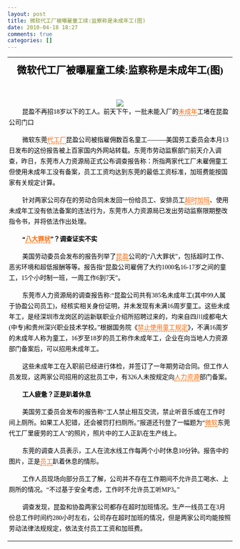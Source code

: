 ```yaml
---
layout: post
title: 微软代工厂被曝雇童工续:监察称是未成年工(图)
date: 2010-04-18 18:27
comments: true
categories: []
---
```

<table width="530" border="0" align="center" cellpadding="0" cellspacing="0" style="margin-top: 0px; margin-right: 0px; margin-bottom: 0px; margin-left: 0px; padding-top: 0px; padding-right: 0px; padding-bottom: 0px; padding-left: 0px;"><tbody style="margin-top: 0px; margin-right: 0px; margin-bottom: 0px; margin-left: 0px; padding-top: 0px; padding-right: 0px; padding-bottom: 0px; padding-left: 0px;"><tr style="margin-top: 0px; margin-right: 0px; margin-bottom: 0px; margin-left: 0px; padding-top: 0px; padding-right: 0px; padding-bottom: 0px; padding-left: 0px;"><td align="center" style="margin-top: 0px; margin-right: 0px; margin-bottom: 0px; margin-left: 0px; padding-top: 10px; padding-right: 0px; padding-bottom: 10px; padding-left: 0px; font-family: 宋体; font-size: 22px; font-weight: bold; color: rgb(0, 0, 0); text-decoration: none;">
微软代工厂被曝雇童工续:监察称是未成年工(图)</td>
</tr><tr style="margin-top: 0px; margin-right: 0px; margin-bottom: 0px; margin-left: 0px; padding-top: 0px; padding-right: 0px; padding-bottom: 0px; padding-left: 0px;"><td height="1" background="http://images.china.cn/images1/ch/07news/b_13.gif" style="margin-top: 0px; margin-right: 0px; margin-bottom: 0px; margin-left: 0px; padding-top: 0px; padding-right: 0px; padding-bottom: 0px; padding-left: 0px; font-family: 宋体; font-size: 12px;">
</td>
</tr><tr style="margin-top: 0px; margin-right: 0px; margin-bottom: 0px; margin-left: 0px; padding-top: 0px; padding-right: 0px; padding-bottom: 0px; padding-left: 0px;"><td align="center" style="margin-top: 0px; margin-right: 0px; margin-bottom: 0px; margin-left: 0px; padding-top: 10px; padding-right: 0px; padding-bottom: 10px; padding-left: 0px; font-family: 宋体; font-size: 12px; line-height: 21px; color: rgb(0, 106, 162); text-decoration: none;">
<br/></td>
</tr><tr style="margin-top: 0px; margin-right: 0px; margin-bottom: 0px; margin-left: 0px; padding-top: 0px; padding-right: 0px; padding-bottom: 0px; padding-left: 0px;"><td style="margin-top: 0px; margin-right: 0px; margin-bottom: 0px; margin-left: 0px; padding-top: 0px; padding-right: 0px; padding-bottom: 0px; padding-left: 0px; font-family: 宋体; font-size: 14px; line-height: 24px; color: rgb(0, 0, 0); text-decoration: none;">
<p align="center" style="margin-top: 0px; margin-right: 0px; margin-bottom: 0px; margin-left: 0px; padding-top: 0px; padding-right: 0px; padding-bottom: 0px; padding-left: 0px;">
<img md5="" src="http://i1.ce.cn/intl/zgysj/201004/18/W020100418311535243060.jpg" style="margin-top: 0px; margin-right: 0px; margin-bottom: 0px; margin-left: 0px; padding-top: 0px; padding-right: 0px; padding-bottom: 0px; padding-left: 0px; border-top-style: none; border-right-style: none; border-bottom-style: none; border-left-style: none; border-width: initial; border-color: initial;"/></p>
<p style="margin-top: 0px; margin-right: 3px; margin-bottom: 15px; margin-left: 3px; padding-top: 0px; padding-right: 0px; padding-bottom: 0px; padding-left: 0px; text-indent: 30px;">
昆盈不再招18岁以下的工人。前天下午，一批未能入厂的<span name="HL_TAG" style="margin-top: 0px; margin-right: 0px; margin-bottom: 0px; margin-left: 0px; padding-top: 0px; padding-right: 0px; padding-bottom: 0px; padding-left: 0px; border-bottom-style: dotted; border-bottom-width: 2px; border-bottom-color: rgb(255, 102, 0);"><a href="http://www.china.com.cn/economic/txt/2010-04/18/content_19845971.htm#" target="_blank" style="margin-top: 0px; margin-right: 0px; margin-bottom: 0px; margin-left: 0px; padding-top: 0px; padding-right: 0px; padding-bottom: 0px; padding-left: 0px; text-decoration: none; color: rgb(255, 102, 0); line-height: 24px;">未成年</a></span>工堵在昆盈公司门口</p>
<p style="margin-top: 0px; margin-right: 3px; margin-bottom: 15px; margin-left: 3px; padding-top: 0px; padding-right: 0px; padding-bottom: 0px; padding-left: 0px; text-indent: 30px;">
微软东莞<span name="HL_TAG" style="margin-top: 0px; margin-right: 0px; margin-bottom: 0px; margin-left: 0px; padding-top: 0px; padding-right: 0px; padding-bottom: 0px; padding-left: 0px; border-bottom-style: dotted; border-bottom-width: 2px; border-bottom-color: rgb(255, 102, 0);"><a href="http://www.china.com.cn/economic/txt/2010-04/18/content_19845971.htm#" target="_blank" style="margin-top: 0px; margin-right: 0px; margin-bottom: 0px; margin-left: 0px; padding-top: 0px; padding-right: 0px; padding-bottom: 0px; padding-left: 0px; text-decoration: none; color: rgb(255, 102, 0); line-height: 24px;">代工厂</a></span>昆盈公司被指雇佣数百名童工———美国劳工委员会本月13日发布的这份报告被上百家国内外网站转载。东莞市劳动监察部门前天介入调查，昨日，东莞市人力资源局正式公布调查报告称：所指两家代工厂未雇佣童工但使用未成年工没有备案，员工工资均达到东莞的最低工资标准，加班费能按国家有关规定计算。</p>
<p style="margin-top: 0px; margin-right: 3px; margin-bottom: 15px; margin-left: 3px; padding-top: 0px; padding-right: 0px; padding-bottom: 0px; padding-left: 0px; text-indent: 30px;">
针对两家公司存在的劳动合同未发回一份给员工、安排员工<span name="HL_TAG" style="margin-top: 0px; margin-right: 0px; margin-bottom: 0px; margin-left: 0px; padding-top: 0px; padding-right: 0px; padding-bottom: 0px; padding-left: 0px; border-bottom-style: dotted; border-bottom-width: 2px; border-bottom-color: rgb(255, 102, 0);"><a href="http://www.china.com.cn/economic/txt/2010-04/18/content_19845971.htm#" target="_blank" style="margin-top: 0px; margin-right: 0px; margin-bottom: 0px; margin-left: 0px; padding-top: 0px; padding-right: 0px; padding-bottom: 0px; padding-left: 0px; text-decoration: none; color: rgb(255, 102, 0); line-height: 24px;">超时加班</a></span>、使用未成年工没有依法备案的违法行为，东莞市人力资源局已发出劳动监察限期整改指令书，并将依法作出处理。</p>
<p style="margin-top: 0px; margin-right: 3px; margin-bottom: 15px; margin-left: 3px; padding-top: 0px; padding-right: 0px; padding-bottom: 0px; padding-left: 0px; text-indent: 30px;">
<strong style="margin-top: 0px; margin-right: 0px; margin-bottom: 0px; margin-left: 0px; padding-top: 0px; padding-right: 0px; padding-bottom: 0px; padding-left: 0px;">
“<span name="HL_TAG" style="margin-top: 0px; margin-right: 0px; margin-bottom: 0px; margin-left: 0px; padding-top: 0px; padding-right: 0px; padding-bottom: 0px; padding-left: 0px; border-bottom-style: dotted; border-bottom-width: 2px; border-bottom-color: rgb(255, 102, 0);"><a href="http://www.china.com.cn/economic/txt/2010-04/18/content_19845971.htm#" target="_blank" style="margin-top: 0px; margin-right: 0px; margin-bottom: 0px; margin-left: 0px; padding-top: 0px; padding-right: 0px; padding-bottom: 0px; padding-left: 0px; text-decoration: none; color: rgb(255, 102, 0); line-height: 24px;">八大罪状</a></span>”？调查证实不实</strong></p>
<p style="margin-top: 0px; margin-right: 3px; margin-bottom: 15px; margin-left: 3px; padding-top: 0px; padding-right: 0px; padding-bottom: 0px; padding-left: 0px; text-indent: 30px;">
美国劳动委员会发布的报告列举了<span name="HL_TAG" style="margin-top: 0px; margin-right: 0px; margin-bottom: 0px; margin-left: 0px; padding-top: 0px; padding-right: 0px; padding-bottom: 0px; padding-left: 0px; border-bottom-style: dotted; border-bottom-width: 2px; border-bottom-color: rgb(255, 102, 0);"><a href="http://www.china.com.cn/economic/txt/2010-04/18/content_19845971.htm#" target="_blank" style="margin-top: 0px; margin-right: 0px; margin-bottom: 0px; margin-left: 0px; padding-top: 0px; padding-right: 0px; padding-bottom: 0px; padding-left: 0px; text-decoration: none; color: rgb(255, 102, 0); line-height: 24px;">昆盈</a></span>公司的“八大罪状”，包括超时工作、恶劣环境和超低报酬等等。报告指“昆盈公司雇佣了大约1000名16-17岁之间的童工，15个小时制一班，一周工作6到7天”。</p>
<p style="margin-top: 0px; margin-right: 3px; margin-bottom: 15px; margin-left: 3px; padding-top: 0px; padding-right: 0px; padding-bottom: 0px; padding-left: 0px; text-indent: 30px;">
东莞市人力资源局的调查报告称:“昆盈公司共有385名未成年工(其中99人属于协盈公司员工)，经核实相关身份证明，并未发现有未满16周岁童工。这些未成年工，是经深圳市龙岗区的运新联职业介绍所招聘过来的，均来自四川成都电大(中专)和贵州深兴职业技术学校。”根据国务院《<span name="HL_TAG" style="margin-top: 0px; margin-right: 0px; margin-bottom: 0px; margin-left: 0px; padding-top: 0px; padding-right: 0px; padding-bottom: 0px; padding-left: 0px; border-bottom-style: dotted; border-bottom-width: 2px; border-bottom-color: rgb(255, 102, 0);"><a href="http://www.china.com.cn/economic/txt/2010-04/18/content_19845971.htm#" target="_blank" style="margin-top: 0px; margin-right: 0px; margin-bottom: 0px; margin-left: 0px; padding-top: 0px; padding-right: 0px; padding-bottom: 0px; padding-left: 0px; text-decoration: none; color: rgb(255, 102, 0); line-height: 24px;">禁止使用童工规定</a></span>》，不满16周岁的未成年人称为童工，16岁至18岁的员工称作未成年工，企业在向当地人力资源部门备案后，可以招用未成年工。</p>
<p style="margin-top: 0px; margin-right: 3px; margin-bottom: 15px; margin-left: 3px; padding-top: 0px; padding-right: 0px; padding-bottom: 0px; padding-left: 0px; text-indent: 30px;">
这些未成年工在入职前已经进行体检，并签订了一年期劳动合同。但工作人员发现，这两家公司招用的这批员工中，有326人未按规定向<span name="HL_TAG" style="margin-top: 0px; margin-right: 0px; margin-bottom: 0px; margin-left: 0px; padding-top: 0px; padding-right: 0px; padding-bottom: 0px; padding-left: 0px; border-bottom-style: dotted; border-bottom-width: 2px; border-bottom-color: rgb(255, 102, 0);"><a href="http://www.china.com.cn/economic/txt/2010-04/18/content_19845971.htm#" target="_blank" style="margin-top: 0px; margin-right: 0px; margin-bottom: 0px; margin-left: 0px; padding-top: 0px; padding-right: 0px; padding-bottom: 0px; padding-left: 0px; text-decoration: none; color: rgb(255, 102, 0); line-height: 24px;">人力资源</a></span>部门备案。</p>
<p style="margin-top: 0px; margin-right: 3px; margin-bottom: 15px; margin-left: 3px; padding-top: 0px; padding-right: 0px; padding-bottom: 0px; padding-left: 0px; text-indent: 30px;">
<strong style="margin-top: 0px; margin-right: 0px; margin-bottom: 0px; margin-left: 0px; padding-top: 0px; padding-right: 0px; padding-bottom: 0px; padding-left: 0px;">
工人疲惫？正是趴着休息</strong></p>
<p style="margin-top: 0px; margin-right: 3px; margin-bottom: 15px; margin-left: 3px; padding-top: 0px; padding-right: 0px; padding-bottom: 0px; padding-left: 0px; text-indent: 30px;">
美国劳工委员会发布的报告称“工人禁止相互交流，禁止听音乐或在工作时间上厕所。如果工人犯错，还会被罚打扫厕所。”报道还刊登了一幅题为“<span name="HL_TAG" style="margin-top: 0px; margin-right: 0px; margin-bottom: 0px; margin-left: 0px; padding-top: 0px; padding-right: 0px; padding-bottom: 0px; padding-left: 0px; border-bottom-style: dotted; border-bottom-width: 2px; border-bottom-color: rgb(255, 102, 0);"><a href="http://www.china.com.cn/economic/txt/2010-04/18/content_19845971.htm#" target="_blank" style="margin-top: 0px; margin-right: 0px; margin-bottom: 0px; margin-left: 0px; padding-top: 0px; padding-right: 0px; padding-bottom: 0px; padding-left: 0px; text-decoration: none; color: rgb(255, 102, 0); line-height: 24px;">微软</a></span>东莞代工厂里疲劳的工人”的照片，照片中的工人正趴在生产线上。</p>
<p style="margin-top: 0px; margin-right: 3px; margin-bottom: 15px; margin-left: 3px; padding-top: 0px; padding-right: 0px; padding-bottom: 0px; padding-left: 0px; text-indent: 30px;">
东莞的调查人员表示，工人在流水线工作每两个小时休息10分钟。报告中的图片，正是<span name="HL_TAG" style="margin-top: 0px; margin-right: 0px; margin-bottom: 0px; margin-left: 0px; padding-top: 0px; padding-right: 0px; padding-bottom: 0px; padding-left: 0px; border-bottom-style: dotted; border-bottom-width: 2px; border-bottom-color: rgb(255, 102, 0);"><a href="http://www.china.com.cn/economic/txt/2010-04/18/content_19845971.htm#" target="_blank" style="margin-top: 0px; margin-right: 0px; margin-bottom: 0px; margin-left: 0px; padding-top: 0px; padding-right: 0px; padding-bottom: 0px; padding-left: 0px; text-decoration: none; color: rgb(255, 102, 0); line-height: 24px;">员工</a></span>趴着休息的情形。</p>
<p style="margin-top: 0px; margin-right: 3px; margin-bottom: 15px; margin-left: 3px; padding-top: 0px; padding-right: 0px; padding-bottom: 0px; padding-left: 0px; text-indent: 30px;">
工作人员现场向部分员工了解，公司并不存在工作期间不允许员工喝水、上厕所的情况。“不过基于安全考虑，工作时不允许员工听MP3。”</p>
<p style="margin-top: 0px; margin-right: 3px; margin-bottom: 15px; margin-left: 3px; padding-top: 0px; padding-right: 0px; padding-bottom: 0px; padding-left: 0px; text-indent: 30px;">
调查发现，昆盈和协盈两家公司都存在超时加班情况。生产一线员工在3月份总工作时间约280小时左右，公司存在超时加班的情况，但是两家公司均能按照劳动法律法规规定，依法支付员工工资和加班费。</p>
</td>
</tr></tbody></table>
